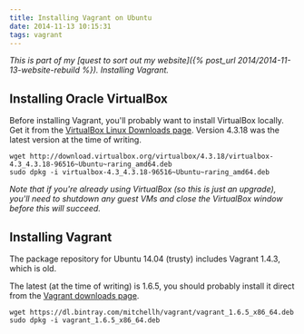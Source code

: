 ```yaml
---
title: Installing Vagrant on Ubuntu
date: 2014-11-13 10:15:31
tags: vagrant
---
```


*This is part of my [quest to sort out my website]({% post_url 2014/2014-11-13-website-rebuild %}).
Installing Vagrant.*

## Installing Oracle VirtualBox

Before installing Vagrant, you'll probably want to install VirtualBox locally.
Get it from the [VirtualBox Linux Downloads
page](https://www.virtualbox.org/wiki/Linux_Downloads). Version 4.3.18 was the
latest version at the time of writing.

    wget http://download.virtualbox.org/virtualbox/4.3.18/virtualbox-4.3_4.3.18-96516~Ubuntu~raring_amd64.deb
    sudo dpkg -i virtualbox-4.3_4.3.18-96516~Ubuntu~raring_amd64.deb

*Note that if you're already using VirtualBox (so this is just an upgrade),
you'll need to shutdown any guest VMs and close the VirtualBox window before
this will succeed.*

## Installing Vagrant

The package repository for Ubuntu 14.04 (trusty) includes Vagrant 1.4.3, which is old.

The latest (at the time of writing) is 1.6.5, you should probably install it
direct from the [Vagrant downloads
page](https://www.vagrantup.com/downloads.html).

    wget https://dl.bintray.com/mitchellh/vagrant/vagrant_1.6.5_x86_64.deb
    sudo dpkg -i vagrant_1.6.5_x86_64.deb

